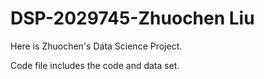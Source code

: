 # DSP-2029745-Zhuochen Liu

Here is Zhuochen's Data Science Project.

Code file includes the code and data set.

